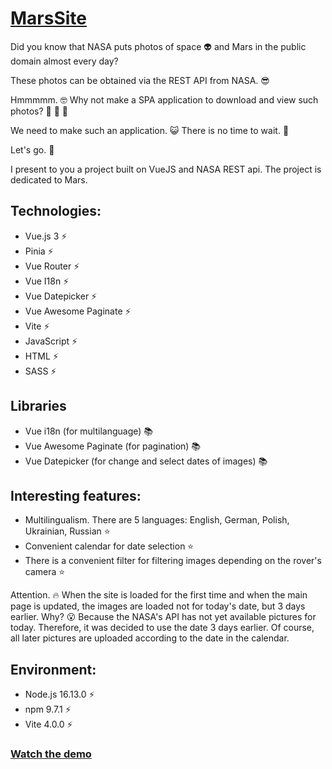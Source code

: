 # [MarsSite](https://billizane.github.io/vue_mars_site) #

Did you know that NASA puts photos of space :alien: and Mars in the public domain almost every day?

These photos can be obtained via the REST API from NASA. :sunglasses:

Hmmmmm. :nerd_face: Why not make a SPA application to download and view such photos? :thinking: :thinking: :thinking:

We need to make such an application. :smiley_cat: There is no time to wait. :cowboy_hat_face:

Let's go. :rocket:


I present to you a project built on VueJS and NASA REST api. The project is dedicated to Mars.

## Technologies: ##

* Vue.js 3 :zap:
* Pinia :zap:
* Vue Router :zap:
* Vue I18n :zap:
* Vue Datepicker :zap:
* Vue Awesome Paginate :zap:
* Vite :zap:
* JavaScript :zap:
* HTML :zap:
* SASS :zap:

## Libraries ##

* Vue i18n (for multilanguage) :books:
* Vue Awesome Paginate (for pagination) :books:
* Vue Datepicker (for change and select dates of images) :books:

## Interesting features: ##

* Multilingualism. There are 5 languages: English, German, Polish, Ukrainian, Russian :star:
* Convenient calendar for date selection :star:
* There is a convenient filter for filtering images depending on the rover's camera :star:

Attention. :fire: When the site is loaded for the first time and when the main page is updated, the images are loaded not for today's date, but 3 days earlier. Why? :open_mouth: Because the NASA's API has not yet available pictures for today. Therefore, it was decided to use the date 3 days earlier. Of course, all later pictures are uploaded according to the date in the calendar.

## Environment: ##
* Node.js 16.13.0 :zap:
* npm 9.7.1 :zap:
* Vite 4.0.0 :zap:

### [Watch the demo](https://billizane.github.io/vue_mars_site) ###
